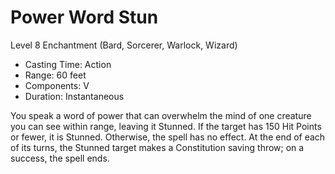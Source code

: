 # Power Word Stun
Level 8 Enchantment (Bard, Sorcerer, Warlock, Wizard)

- Casting Time: Action
- Range: 60 feet
- Components: V
- Duration: Instantaneous

You speak a word of power that can overwhelm the mind of one creature you can see within range, leaving it Stunned. If the target has 150 Hit Points or fewer, it is Stunned. Otherwise, the spell has no effect. At the end of each of its turns, the Stunned target makes a Constitution saving throw; on a success, the spell ends.
